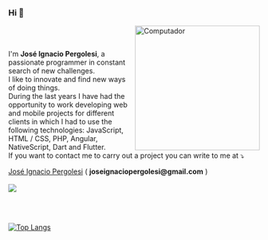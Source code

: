 ### Hi  👋

<img src="https://applover.com/wp-content/uploads/2020/11/flutter_1.svg" min-width="250px" max-width="250px" width="250" align="right" alt="Computador">
<br>
</br>
<p align="left">I'm <strong>José Ignacio Pergolesi</strong>, a passionate programmer in constant search of new challenges.<br>
I like to innovate and find new ways of doing things.
<br>
During the last years I have had the opportunity to work developing web and mobile projects for different clients in which I had to use the following technologies: JavaScript, HTML / CSS, PHP, Angular, NativeScript, Dart and Flutter.
<br>
If you want to contact me to carry out a project you can write to me at  ⤵️
</p>
<a href="mailto:joseignaciopergolesi@gmail.com">José Ignacio Pergolesi</a>
 ( <strong>joseignaciopergolesi@gmail.com</strong> )
<br></br>
<a href="https://github.com/joseignaciopergolesi">
  <img align="center" src="https://github-readme-stats.vercel.app/api?username=joseignaciopergolesi&count_private=true&show_icons=true&hide_title=true" />
</a>

<br></br>

[![Top Langs](https://github-readme-stats.vercel.app/api/top-langs/?username=joseignaciopergolesi&layout=compact)](https://github.com/joseignaciopergolesi/)